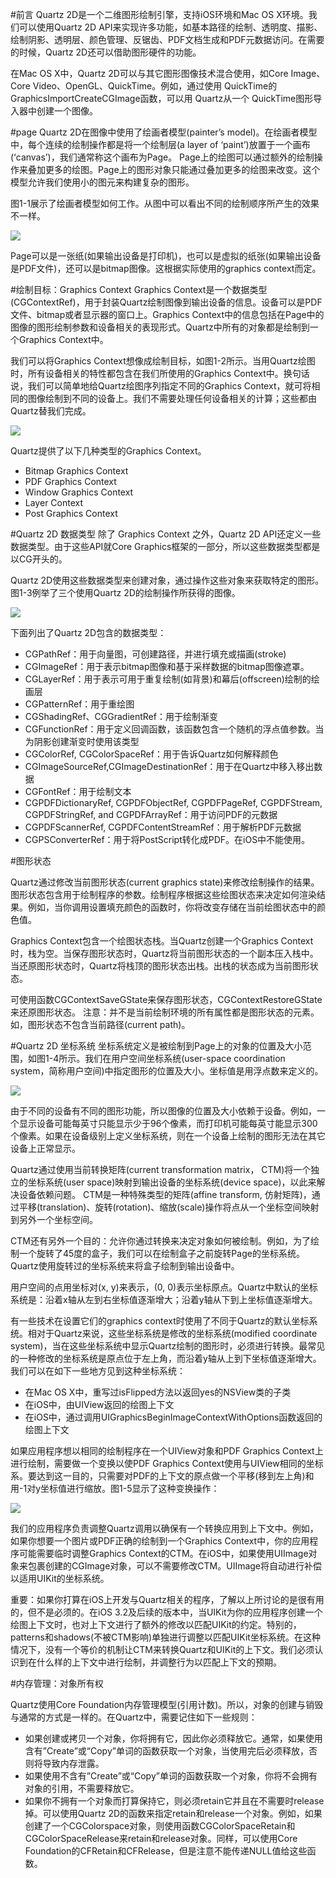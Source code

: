 #前言
Quartz 2D是一个二维图形绘制引擎，支持iOS环境和Mac OS X环境。我们可以使用Quartz 2D API来实现许多功能，如基本路径的绘制、透明度、描影、绘制阴影、透明层、颜色管理、反锯齿、PDF文档生成和PDF元数据访问。在需要的时候，Quartz 2D还可以借助图形硬件的功能。

在Mac OS X中，Quartz 2D可以与其它图形图像技术混合使用，如Core Image、Core Video、OpenGL、QuickTime。例如，通过使用 QuickTime的GraphicsImportCreateCGImage函数，可以用 Quartz从一个 QuickTime图形导入器中创建一个图像。

#page
Quartz 2D在图像中使用了绘画者模型(painter’s model)。在绘画者模型中，每个连续的绘制操作都是将一个绘制层(a layer of ‘paint’)放置于一个画布(‘canvas’)，我们通常称这个画布为Page。 Page上的绘图可以通过额外的绘制操作来叠加更多的绘图。Page上的图形对象只能通过叠加更多的绘图来改变。这个模型允许我们使用小的图元来构建复杂的图形。

图1-1展示了绘画者模型如何工作。从图中可以看出不同的绘制顺序所产生的效果不一样。

![](https://developer.apple.com/library/ios/documentation/GraphicsImaging/Conceptual/drawingwithquartz2d/Art/painters_model.gif)

Page可以是一张纸(如果输出设备是打印机)，也可以是虚拟的纸张(如果输出设备是PDF文件)，还可以是bitmap图像。这根据实际使用的graphics context而定。

#绘制目标：Graphics Context
Graphics Context是一个数据类型(CGContextRef)，用于封装Quartz绘制图像到输出设备的信息。设备可以是PDF文件、bitmap或者显示器的窗口上。Graphics Context中的信息包括在Page中的图像的图形绘制参数和设备相关的表现形式。Quartz中所有的对象都是绘制到一个Graphics Context中。

我们可以将Graphics Context想像成绘制目标，如图1-2所示。当用Quartz绘图时，所有设备相关的特性都包含在我们所使用的Graphics Context中。换句话说，我们可以简单地给Quartz绘图序列指定不同的Graphics Context，就可将相同的图像绘制到不同的设备上。我们不需要处理任何设备相关的计算；这些都由Quartz替我们完成。

![](https://developer.apple.com/library/ios/documentation/GraphicsImaging/Conceptual/drawingwithquartz2d/Art/draw_destinations.gif)

Quartz提供了以下几种类型的Graphics Context。

* Bitmap Graphics Context
* PDF Graphics Context
* Window Graphics Context
* Layer Context
* Post Graphics Context

#Quartz 2D 数据类型
除了 Graphics Context 之外，Quartz 2D API还定义一些数据类型。由于这些API就Core Graphics框架的一部分，所以这些数据类型都是以CG开头的。

Quartz 2D使用这些数据类型来创建对象，通过操作这些对象来获取特定的图形。图1-3例举了三个使用Quartz 2D的绘制操作所获得的图像。

![](https://developer.apple.com/library/ios/documentation/GraphicsImaging/Conceptual/drawingwithquartz2d/Art/drawing_primitives.gif)

下面列出了Quartz 2D包含的数据类型：

* CGPathRef：用于向量图，可创建路径，并进行填充或描画(stroke)
* CGImageRef：用于表示bitmap图像和基于采样数据的bitmap图像遮罩。
* CGLayerRef：用于表示可用于重复绘制(如背景)和幕后(offscreen)绘制的绘画层
* CGPatternRef：用于重绘图
* CGShadingRef、CGGradientRef：用于绘制渐变
* CGFunctionRef：用于定义回调函数，该函数包含一个随机的浮点值参数。当为阴影创建渐变时使用该类型
* CGColorRef, CGColorSpaceRef：用于告诉Quartz如何解释颜色
* CGImageSourceRef,CGImageDestinationRef：用于在Quartz中移入移出数据
* CGFontRef：用于绘制文本
* CGPDFDictionaryRef, CGPDFObjectRef, CGPDFPageRef, CGPDFStream, CGPDFStringRef, and CGPDFArrayRef：用于访问PDF的元数据
* CGPDFScannerRef, CGPDFContentStreamRef：用于解析PDF元数据
* CGPSConverterRef：用于将PostScript转化成PDF。在iOS中不能使用。

#图形状态

Quartz通过修改当前图形状态(current graphics state)来修改绘制操作的结果。图形状态包含用于绘制程序的参数。绘制程序根据这些绘图状态来决定如何渲染结果。例如，当你调用设置填充颜色的函数时，你将改变存储在当前绘图状态中的颜色值。

Graphics Context包含一个绘图状态栈。当Quartz创建一个Graphics Context时，栈为空。当保存图形状态时，Quartz将当前图形状态的一个副本压入栈中。当还原图形状态时，Quartz将栈顶的图形状态出栈。出栈的状态成为当前图形状态。

可使用函数CGContextSaveGState来保存图形状态，CGContextRestoreGState来还原图形状态。
注意：并不是当前绘制环境的所有属性都是图形状态的元素。如，图形状态不包含当前路径(current path)。

#Quartz 2D 坐标系统
坐标系统定义是被绘制到Page上的对象的位置及大小范围，如图1-4所示。我们在用户空间坐标系统(user-space coordination system，简称用户空间)中指定图形的位置及大小。坐标值是用浮点数来定义的。

![](https://developer.apple.com/library/ios/documentation/GraphicsImaging/Conceptual/drawingwithquartz2d/Art/quartz_coordinates.gif)

由于不同的设备有不同的图形功能，所以图像的位置及大小依赖于设备。例如，一个显示设备可能每英寸只能显示少于96个像素，而打印机可能每英寸能显示300个像素。如果在设备级别上定义坐标系统，则在一个设备上绘制的图形无法在其它设备上正常显示。

Quartz通过使用当前转换矩阵(current transformation matrix， CTM)将一个独立的坐标系统(user space)映射到输出设备的坐标系统(device space)，以此来解决设备依赖问题。 CTM是一种特殊类型的矩阵(affine transform, 仿射矩阵)，通过平移(translation)、旋转(rotation)、缩放(scale)操作将点从一个坐标空间映射到另外一个坐标空间。

CTM还有另外一个目的：允许你通过转换来决定对象如何被绘制。例如，为了绘制一个旋转了45度的盒子，我们可以在绘制盒子之前旋转Page的坐标系统。Quartz使用旋转过的坐标系统来将盒子绘制到输出设备中。

用户空间的点用坐标对(x, y)来表示，(0, 0)表示坐标原点。Quartz中默认的坐标系统是：沿着x轴从左到右坐标值逐渐增大；沿着y轴从下到上坐标值逐渐增大。

有一些技术在设置它们的graphics context时使用了不同于Quartz的默认坐标系统。相对于Quartz来说，这些坐标系统是修改的坐标系统(modified coordinate system)，当在这些坐标系统中显示Quartz绘制的图形时，必须进行转换。最常见的一种修改的坐标系统是原点位于左上角，而沿着y轴从上到下坐标值逐渐增大。我们可以在如下一些地方见到这种坐标系统：

* 在Mac OS X中，重写过isFlipped方法以返回yes的NSView类的子类
* 在iOS中，由UIView返回的绘图上下文
* 在iOS中，通过调用UIGraphicsBeginImageContextWithOptions函数返回的绘图上下文

如果应用程序想以相同的绘制程序在一个UIView对象和PDF Graphics Context上进行绘制，需要做一个变换以使PDF Graphics Context使用与UIView相同的坐标系。要达到这一目的，只需要对PDF的上下文的原点做一个平移(移到左上角)和用-1对y坐标值进行缩放。图1-5显示了这种变换操作：

![](https://developer.apple.com/library/ios/documentation/GraphicsImaging/Conceptual/drawingwithquartz2d/Art/flipped_coordinates.jpg)

我们的应用程序负责调整Quartz调用以确保有一个转换应用到上下文中。例如，如果你想要一个图片或PDF正确的绘制到一个Graphics Context中，你的应用程序可能需要临时调整Graphics Context的CTM。在iOS中，如果使用UIImage对象来包裹创建的CGImage对象，可以不需要修改CTM。UIImage将自动进行补偿以适用UIKit的坐标系统。

重要：如果你打算在iOS上开发与Quartz相关的程序，了解以上所讨论的是很有用的，但不是必须的。在iOS 3.2及后续的版本中，当UIKit为你的应用程序创建一个绘图上下文时，也对上下文进行了额外的修改以匹配UIKit的约定。特别的，patterns和shadows(不被CTM影响)单独进行调整以匹配UIKit坐标系统。在这种情况下，没有一个等价的机制让CTM来转换Quartz和UIKit的上下文。我们必须认识到在什么样的上下文中进行绘制，并调整行为以匹配上下文的预期。

#内存管理：对象所有权

Quartz使用Core Foundation内存管理模型(引用计数)。所以，对象的创建与销毁与通常的方式是一样的。在Quartz中，需要记住如下一些规则：

* 如果创建或拷贝一个对象，你将拥有它，因此你必须释放它。通常，如果使用含有”Create”或“Copy”单词的函数获取一个对象，当使用完后必须释放，否则将导致内存泄露。
* 如果使用不含有”Create”或“Copy”单词的函数获取一个对象，你将不会拥有对象的引用，不需要释放它。
* 如果你不拥有一个对象而打算保持它，则必须retain它并且在不需要时release掉。可以使用Quartz 2D的函数来指定retain和release一个对象。例如，如果创建了一个CGColorspace对象，则使用函数CGColorSpaceRetain和CGColorSpaceRelease来retain和release对象。同样，可以使用Core Foundation的CFRetain和CFRelease，但是注意不能传递NULL值给这些函数。


